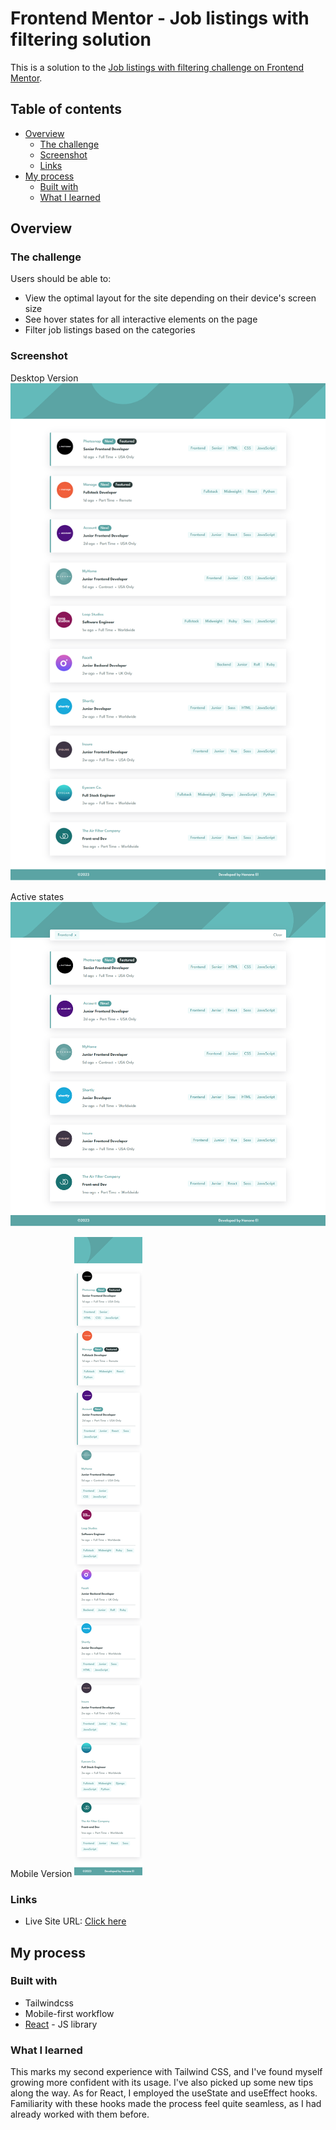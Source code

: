 # Frontend Mentor - Job listings with filtering solution

This is a solution to the [Job listings with filtering challenge on Frontend Mentor](https://www.frontendmentor.io/challenges/job-listings-with-filtering-ivstIPCt).

## Table of contents

- [Overview](#overview)
  - [The challenge](#the-challenge)
  - [Screenshot](#screenshot)
  - [Links](#links)
- [My process](#my-process)
  - [Built with](#built-with)
  - [What I learned](#what-i-learned)

## Overview

### The challenge

Users should be able to:

- View the optimal layout for the site depending on their device's screen size
- See hover states for all interactive elements on the page
- Filter job listings based on the categories

### Screenshot

Desktop Version
![Desktop version](<Desktop version.png>)

Active states
![Active states](Active-state.png)

Mobile Version
![Mobile version](<Mobile version.png>)

### Links

- Live Site URL: [Click here](https://job-listing-rosy.vercel.app/)

## My process

### Built with

- Tailwindcss
- Mobile-first workflow
- [React](https://reactjs.org/) - JS library

### What I learned

This marks my second experience with Tailwind CSS, and I've found myself growing more confident with its usage. I've also picked up some new tips along the way. As for React, I employed the useState and useEffect hooks. Familiarity with these hooks made the process feel quite seamless, as I had already worked with them before.
